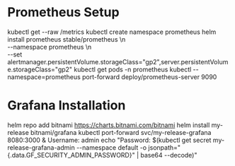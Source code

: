 # Prometheus Setup 
kubectl get --raw /metrics
kubectl create namespace prometheus
helm install prometheus stable/prometheus \\n   
 --namespace prometheus \\n    
 --set alertmanager.persistentVolume.storageClass="gp2",server.persistentVolume.storageClass="gp2"
kubectl get pods -n prometheus
kubectl --namespace=prometheus port-forward deploy/prometheus-server 9090


# Grafana Installation

helm repo add bitnami https://charts.bitnami.com/bitnami
helm install my-release bitnami/grafana
kubectl port-forward svc/my-release-grafana 8080:3000 &
Username: admin
echo "Password: $(kubectl get secret my-release-grafana-admin --namespace default -o jsonpath="{.data.GF_SECURITY_ADMIN_PASSWORD}" | base64 --decode)"